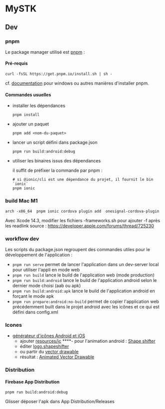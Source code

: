 # MySTK

## Dev

### pnpm

Le package manager utilisé est [pnpm][why pnpm] :

#### Pré-requis

```shell
curl -fsSL https://get.pnpm.io/install.sh | sh -
```

cf. [documentation][install pnpm] pour windows ou autres manières d'installer pnpm.

[why pnpm]: https://pnpm.io/motivation
[install pnpm]: https://pnpm.io/installation#on-posix-systems

#### Commandes usuelles

- installer les dépendances  

  ```shell
  pnpm install
  ```
  
- ajouter un paquet

  ```shell
  pnpm add <nom-du-paquet>
  ```

- lancer un script défini dans package.json

  ```shell
  pnpm run build:android:debug
  ```

- utiliser les binaires issus des dépendances

  il suffit de préfixer la commande par pnpm :

  ```shell
  # si @ionic/cli est une dépendance du projet, il fournit le bin `ionic`
  pnpm ionic 
  ```
  
### build Mac M1 
```
arch -x86_64  pnpm ionic cordova plugin add  onesignal-cordova-plugin
```

Avec Xcode 14.3, modifier les fichiers -frameworks.sh pour ajouter -f après les readlink 
source : https://developer.apple.com/forums/thread/725230

### workflow dev

Les scripts du package.json regroupent des commandes utiles pour le développement de l'application : 

- `pnpm run serve` permet de lancer l'application dans un dev-server local pour utiliser l'appli en mode web
- `pnpm run build` lance le build de l'application web (mode production)
- `pnpm run build:android` lance le build de l'application android selon le dernier mode choisi (aab ou apk)
- `pnpm run build:android:apk` lance le build de l'application android en forçant le mode apk
- `pnpm run prepare:android:no-build` permet de copier l'application web précédemment built dans le projet android avec les icônes et ce qui est défini dans config.xml

### Icones

- [générateur d'icônes Android et iOS][iconKitchen icon]
  - ajouter [resources/ic][ic-logo-svg]
****- pour l'animation android : [Shape shifter][]
  - éditer [logo.shapeshifter][]
  - ou partir du [vector drawable][]
  - résultat : [Animated Vector Drawable][avd]

[iconKitchen icon]: https://icon.kitchen/i/H4sIAAAAAAAAA1WQwUrEMBCG32W8dmFtXaQ9ugcRFYTtTWSZNmkaNmlikipl2Xd3Jl1BL23zZeab6X%2BGLzSzjNCcQWA4taO0EpoUZllAp9rF0wlUQKHllKCAxAUCmgFNpJJB7Y32GBILoqQXCDngbLhW924igEIce2ctCy7ccrVqi0pSWacOI2YSP2cderPCvTMuELy52%2B7KWmT2%2BLsITev5%2FvZfQUYlo6qq7uuKEE6KfM2m3ubRb7SMnhT3J%2BeJl7sCglYjKfN351Jy9nowclg59frY6sQqeF0O7TOpfXwg0Z%2FxPj7lP17T8%2FEFFzdzJCNdDtrICTlcyuVol5hOnIZ1Yjac%2FzutKoLTLNIu0vNbdiw1uGxickHCx%2BUHTDmhga8BAAA%3D
[ic-logo-svg]: ./resources/ic-logo%20mySTK.svg
[Shape shifter]: https://shapeshifter.design/
[logo.shapeshifter]: ./logo.shapeshifter
[vector drawable]: ./logo.xml
[avd]: ./animated_logo.xml


### Distribution

#### Firebase App Distribution

```shell
pnpm run build:android:debug
```

Glisser déposer l'apk dans App Distribution/Releases
